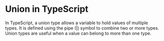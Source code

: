 # Union in TypeScript
In TypeScript, a union type allows a variable to hold values of multiple types. It is defined using the pipe (|) symbol to combine two or more types. Union types are useful when a value can belong to more than one type.